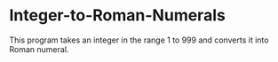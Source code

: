 # Integer-to-Roman-Numerals
This program takes an integer in the range 1 to 999 and converts it into Roman numeral.
